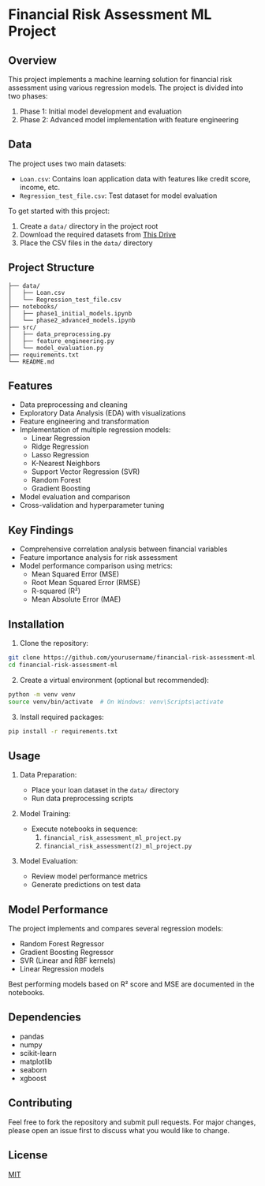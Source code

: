 # Financial Risk Assessment ML Project

## Overview
This project implements a machine learning solution for financial risk assessment using various regression models. The project is divided into two phases:
1. Phase 1: Initial model development and evaluation
2. Phase 2: Advanced model implementation with feature engineering

## Data
The project uses two main datasets:
- `Loan.csv`: Contains loan application data with features like credit score, income, etc.
- `Regression_test_file.csv`: Test dataset for model evaluation

To get started with this project:
1. Create a `data/` directory in the project root
2. Download the required datasets from [This Drive](https://drive.google.com/drive/folders/1_UcPiHOdTqc3QjCf7ccm5PSghmUUy8_5?usp=share_link)
3. Place the CSV files in the `data/` directory

## Project Structure
```
├── data/
│   ├── Loan.csv
│   └── Regression_test_file.csv
├── notebooks/
│   ├── phase1_initial_models.ipynb
│   └── phase2_advanced_models.ipynb
├── src/
│   ├── data_preprocessing.py
│   ├── feature_engineering.py
│   └── model_evaluation.py
├── requirements.txt
└── README.md
```

## Features
- Data preprocessing and cleaning
- Exploratory Data Analysis (EDA) with visualizations
- Feature engineering and transformation
- Implementation of multiple regression models:
  - Linear Regression
  - Ridge Regression
  - Lasso Regression
  - K-Nearest Neighbors
  - Support Vector Regression (SVR)
  - Random Forest
  - Gradient Boosting
- Model evaluation and comparison
- Cross-validation and hyperparameter tuning

## Key Findings
- Comprehensive correlation analysis between financial variables
- Feature importance analysis for risk assessment
- Model performance comparison using metrics:
  - Mean Squared Error (MSE)
  - Root Mean Squared Error (RMSE)
  - R-squared (R²)
  - Mean Absolute Error (MAE)

## Installation

1. Clone the repository:
```bash
git clone https://github.com/yourusername/financial-risk-assessment-ml.git
cd financial-risk-assessment-ml
```

2. Create a virtual environment (optional but recommended):
```bash
python -m venv venv
source venv/bin/activate  # On Windows: venv\Scripts\activate
```

3. Install required packages:
```bash
pip install -r requirements.txt
```

## Usage

1. Data Preparation:
   - Place your loan dataset in the `data/` directory
   - Run data preprocessing scripts

2. Model Training:
   - Execute notebooks in sequence:
     1. `financial_risk_assessment_ml_project.py`
     2. `financial_risk_assessment(2)_ml_project.py`

3. Model Evaluation:
   - Review model performance metrics
   - Generate predictions on test data

## Model Performance
The project implements and compares several regression models:
- Random Forest Regressor
- Gradient Boosting Regressor
- SVR (Linear and RBF kernels)
- Linear Regression models

Best performing models based on R² score and MSE are documented in the notebooks.

## Dependencies
- pandas
- numpy
- scikit-learn
- matplotlib
- seaborn
- xgboost

## Contributing
Feel free to fork the repository and submit pull requests. For major changes, please open an issue first to discuss what you would like to change.

## License
[MIT](https://choosealicense.com/licenses/mit/) 